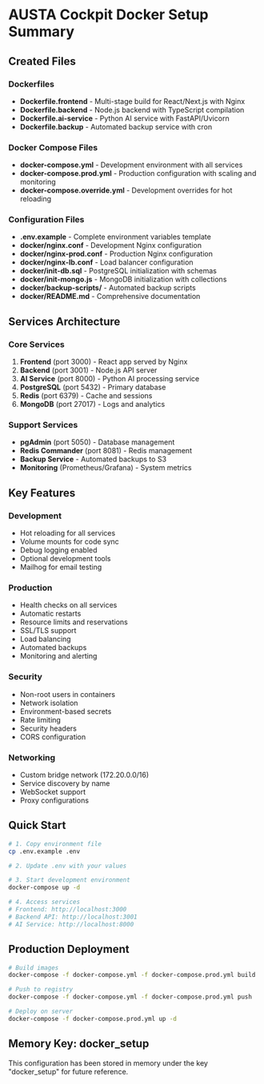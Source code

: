 # AUSTA Cockpit Docker Setup Summary

## Created Files

### Dockerfiles
- **Dockerfile.frontend** - Multi-stage build for React/Next.js with Nginx
- **Dockerfile.backend** - Node.js backend with TypeScript compilation  
- **Dockerfile.ai-service** - Python AI service with FastAPI/Uvicorn
- **Dockerfile.backup** - Automated backup service with cron

### Docker Compose Files
- **docker-compose.yml** - Development environment with all services
- **docker-compose.prod.yml** - Production configuration with scaling and monitoring
- **docker-compose.override.yml** - Development overrides for hot reloading

### Configuration Files
- **.env.example** - Complete environment variables template
- **docker/nginx.conf** - Development Nginx configuration
- **docker/nginx-prod.conf** - Production Nginx configuration
- **docker/nginx-lb.conf** - Load balancer configuration
- **docker/init-db.sql** - PostgreSQL initialization with schemas
- **docker/init-mongo.js** - MongoDB initialization with collections
- **docker/backup-scripts/** - Automated backup scripts
- **docker/README.md** - Comprehensive documentation

## Services Architecture

### Core Services
1. **Frontend** (port 3000) - React app served by Nginx
2. **Backend** (port 3001) - Node.js API server
3. **AI Service** (port 8000) - Python AI processing service
4. **PostgreSQL** (port 5432) - Primary database
5. **Redis** (port 6379) - Cache and sessions
6. **MongoDB** (port 27017) - Logs and analytics

### Support Services
- **pgAdmin** (port 5050) - Database management
- **Redis Commander** (port 8081) - Redis management
- **Backup Service** - Automated backups to S3
- **Monitoring** (Prometheus/Grafana) - System metrics

## Key Features

### Development
- Hot reloading for all services
- Volume mounts for code sync
- Debug logging enabled
- Optional development tools
- Mailhog for email testing

### Production
- Health checks on all services
- Automatic restarts
- Resource limits and reservations
- SSL/TLS support
- Load balancing
- Automated backups
- Monitoring and alerting

### Security
- Non-root users in containers
- Network isolation
- Environment-based secrets
- Rate limiting
- Security headers
- CORS configuration

### Networking
- Custom bridge network (172.20.0.0/16)
- Service discovery by name
- WebSocket support
- Proxy configurations

## Quick Start

```bash
# 1. Copy environment file
cp .env.example .env

# 2. Update .env with your values

# 3. Start development environment
docker-compose up -d

# 4. Access services
# Frontend: http://localhost:3000
# Backend API: http://localhost:3001
# AI Service: http://localhost:8000
```

## Production Deployment

```bash
# Build images
docker-compose -f docker-compose.yml -f docker-compose.prod.yml build

# Push to registry
docker-compose -f docker-compose.yml -f docker-compose.prod.yml push

# Deploy on server
docker-compose -f docker-compose.prod.yml up -d
```

## Memory Key: docker_setup
This configuration has been stored in memory under the key "docker_setup" for future reference.